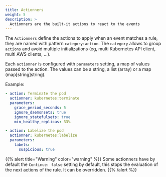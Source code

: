 ```yaml
---
title: Actionners
weight: 5
description: >
  Actionners are the built-it actions to react to the events
---
```


The `Actionners` define the actions to apply when an event matches a rule, they are named with pattern `category:action`.
The `category` allows to group `actions` and avoid multiple initializations (eg, multi Kubernetes API client, multi AWS clients, ...).

Each `actionner` is configured with `parameters` setting, a map of values passed to the action. The values can be a string, a list (array) or a map (map[string]string). 

Example: 
```yaml
- action: Terminate the pod
  actionner: kubernetes:terminate
  parameters:
    grace_period_seconds: 5
    ignore_daemonsets: true
    ignore_statefulsets: true
    min_healthy_replicas: 33%

- action: Labelize the pod
  actionner: kubernetes:labelize
  parameters:
    labels:
      suspicious: true
```

{{% alert title="Warning" color="warning" %}}
Some actionners have by default the `Continue: false` setting by default, this stops the evaluation of the next actions of the rule. It can be overridden.
{{% /alert %}}